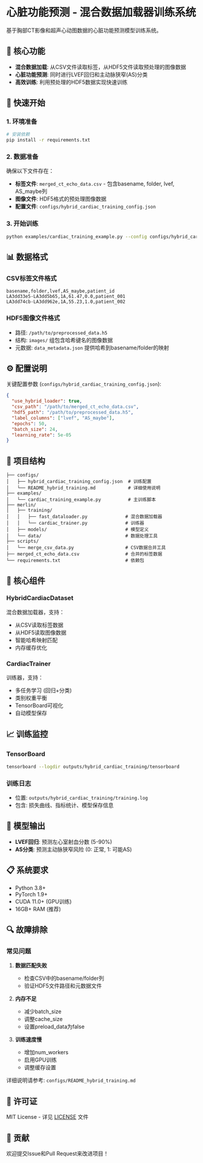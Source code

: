 # 心脏功能预测 - 混合数据加载器训练系统

基于胸部CT影像和超声心动图数据的心脏功能预测模型训练系统。

## 🎯 核心功能

- **混合数据加载**: 从CSV文件读取标签，从HDF5文件读取预处理的图像数据
- **心脏功能预测**: 同时进行LVEF回归和主动脉狭窄(AS)分类
- **高效训练**: 利用预处理的HDF5数据实现快速训练

## 🚀 快速开始

### 1. 环境准备

```bash
# 安装依赖
pip install -r requirements.txt
```

### 2. 数据准备

确保以下文件存在：
- **标签文件**: `merged_ct_echo_data.csv` - 包含basename, folder, lvef, AS_maybe列
- **图像文件**: HDF5格式的预处理图像数据
- **配置文件**: `configs/hybrid_cardiac_training_config.json`

### 3. 开始训练

```bash
python examples/cardiac_training_example.py --config configs/hybrid_cardiac_training_config.json
```

## 📊 数据格式

### CSV标签文件格式
```csv
basename,folder,lvef,AS_maybe,patient_id
LA3dd33e5-LA3dd5b65,1A,61.47,0.0,patient_001
LA3dd74cb-LA3dd962e,1A,55.23,1.0,patient_002
```

### HDF5图像文件格式
- 路径: `/path/to/preprocessed_data.h5`
- 结构: `images/` 组包含哈希键名的图像数据
- 元数据: `data_metadata.json` 提供哈希到basename/folder的映射

## ⚙️ 配置说明

关键配置参数 (`configs/hybrid_cardiac_training_config.json`):

```json
{
  "use_hybrid_loader": true,
  "csv_path": "/path/to/merged_ct_echo_data.csv",
  "hdf5_path": "/path/to/preprocessed_data.h5",
  "label_columns": ["lvef", "AS_maybe"],
  "epochs": 50,
  "batch_size": 24,
  "learning_rate": 5e-05
}
```

## 📁 项目结构

```
├── configs/
│   ├── hybrid_cardiac_training_config.json  # 训练配置
│   └── README_hybrid_training.md            # 详细使用说明
├── examples/
│   └── cardiac_training_example.py          # 主训练脚本
├── merlin/
│   ├── training/
│   │   ├── fast_dataloader.py              # 混合数据加载器
│   │   └── cardiac_trainer.py              # 训练器
│   ├── models/                             # 模型定义
│   └── data/                               # 数据处理工具
├── scripts/
│   └── merge_csv_data.py                   # CSV数据合并工具
├── merged_ct_echo_data.csv                 # 合并的标签数据
└── requirements.txt                        # 依赖包
```

## 🔧 核心组件

### HybridCardiacDataset
混合数据加载器，支持：
- 从CSV读取标签数据
- 从HDF5读取图像数据
- 智能哈希映射匹配
- 内存缓存优化

### CardiacTrainer
训练器，支持：
- 多任务学习 (回归+分类)
- 类别权重平衡
- TensorBoard可视化
- 自动模型保存

## 📈 训练监控

### TensorBoard
```bash
tensorboard --logdir outputs/hybrid_cardiac_training/tensorboard
```

### 训练日志
- 位置: `outputs/hybrid_cardiac_training/training.log`
- 包含: 损失曲线、指标统计、模型保存信息

## 🎯 模型输出

- **LVEF回归**: 预测左心室射血分数 (5-90%)
- **AS分类**: 预测主动脉狭窄风险 (0: 正常, 1: 可能AS)

## 📋 系统要求

- Python 3.8+
- PyTorch 1.9+
- CUDA 11.0+ (GPU训练)
- 16GB+ RAM (推荐)

## 🔍 故障排除

### 常见问题

1. **数据匹配失败**
   - 检查CSV中的basename/folder列
   - 验证HDF5文件路径和元数据文件

2. **内存不足**
   - 减少batch_size
   - 调整cache_size
   - 设置preload_data为false

3. **训练速度慢**
   - 增加num_workers
   - 启用GPU训练
   - 调整缓存设置

详细说明请参考: `configs/README_hybrid_training.md`

## 📄 许可证

MIT License - 详见 [LICENSE](LICENSE) 文件

## 🤝 贡献

欢迎提交Issue和Pull Request来改进项目！
